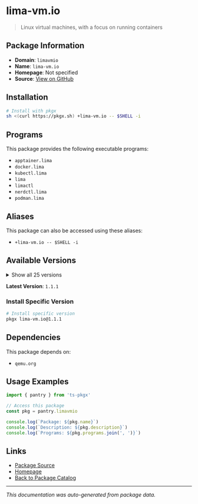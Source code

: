 # lima-vm.io

> Linux virtual machines, with a focus on running containers

## Package Information

- **Domain**: `limavmio`
- **Name**: `lima-vm.io`
- **Homepage**: Not specified
- **Source**: [View on GitHub](https://github.com/pkgxdev/pantry/tree/main/projects/lima-vm.io/package.yml)

## Installation

```bash
# Install with pkgx
sh <(curl https://pkgx.sh) +lima-vm.io -- $SHELL -i
```

## Programs

This package provides the following executable programs:

- `apptainer.lima`
- `docker.lima`
- `kubectl.lima`
- `lima`
- `limactl`
- `nerdctl.lima`
- `podman.lima`

## Aliases

This package can also be accessed using these aliases:

- `+lima-vm.io -- $SHELL -i`

## Available Versions

<details>
<summary>Show all 25 versions</summary>

- `1.1.1`, `1.1.0`, `1.0.7`, `1.0.6`, `1.0.5`
- `1.0.4`, `1.0.3`, `1.0.2`, `1.0.1`, `1.0.0`
- `0.23.2`, `0.23.1`, `0.23.0`, `0.22.0`, `0.21.0`
- `0.20.2`, `0.20.1`, `0.20.0`, `0.19.1`, `0.19.0`
- `0.18.0`, `0.17.2`, `0.17.1`, `0.17.0`, `0.16.0`

</details>

**Latest Version**: `1.1.1`

### Install Specific Version

```bash
# Install specific version
pkgx lima-vm.io@1.1.1
```

## Dependencies

This package depends on:

- `qemu.org`

## Usage Examples

```typescript
import { pantry } from 'ts-pkgx'

// Access this package
const pkg = pantry.limavmio

console.log(`Package: ${pkg.name}`)
console.log(`Description: ${pkg.description}`)
console.log(`Programs: ${pkg.programs.join(', ')}`)
```

## Links

- [Package Source](https://github.com/pkgxdev/pantry/tree/main/projects/lima-vm.io/package.yml)
- [Homepage](#)
- [Back to Package Catalog](../package-catalog.md)

---

*This documentation was auto-generated from package data.*

